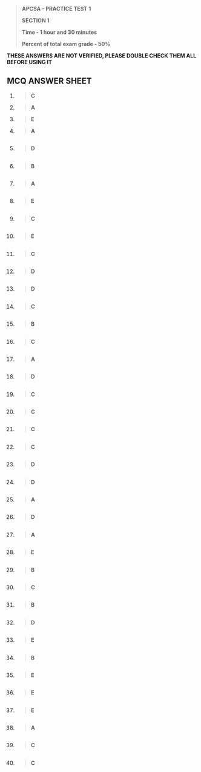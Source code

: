 > **APCSA - PRACTICE TEST 1**
>
> **SECTION 1**
>
> **Time - 1 hour and 30 minutes**
> 
> **Percent of total exam grade - 50%**

**THESE ANSWERS ARE NOT VERIFIED, PLEASE DOUBLE CHECK THEM ALL BEFORE USING IT**

## MCQ ANSWER SHEET

1.  >   **C**

2.  >   **A**

3.  >   **E**

4.  >   **A**
##
5.  >   **D**
##
6.  >   **B**
##
7.  >   **A**
##
8.  >   **E**
##
9.  >   **C**
##
10. >   **E**
##
11. >   **C**
##
12. >   **D**
##
13. >   **D**
##
14. >   **C**
##
15. >   **B**
##
16. >   **C**
##
17. >   **A**
##
18. >   **D**
##
19. >   **C**
##
20. >   **C**
##
21. >   **C**
##
22. >   **C**
##
23. >   **D**
##
24. >   **D**
##
25. >   **A**
##
26. >   **D**
##
27. >   **A**
##
28. >   **E**
##
29. >   **B**
##
30. >   **C**
##
31. >   **B**
##
32. >   **D**
##
33. >   **E**
##
34. >   **B**
##
35. >   **E**
##
36. >   **E**
##
37. >   **E**
##
38. >   **A**
##
39. >   **C**
##
40. >   **C**
##
